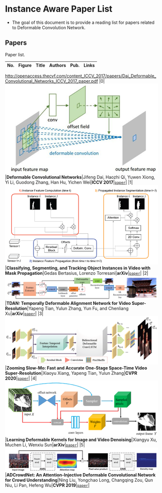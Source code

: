 # Instance Aware Paper List
- The goal of this document is to provide a reading list for papers related to Deformable Convolution Network.

## Papers
Paper list.

|No.|Figure   |Title   |Authors  |Pub.  |Links|
|:-----:|:-----:|:-----:|:-----:|:---:|:------:|
http://openaccess.thecvf.com/content_ICCV_2017/papers/Dai_Deformable_Convolutional_Networks_ICCV_2017_paper.pdf
|0|![DCN](data/DCN.png)|__Deformable Convolutional Networks__|Jifeng Dai, Haozhi Qi, Yuwen Xiong, Yi Li, Guodong Zhang, Han Hu, Yichen Wei|__ICCV 2017__|[`paper`](http://openaccess.thecvf.com/content_ICCV_2017/papers/Dai_Deformable_Convolutional_Networks_ICCV_2017_paper.pdf)|
|1|![VIS](data/VIS.png)|__Classifying, Segmenting, and Tracking Object Instances in Video with Mask Propagation__|Gedas Bertasius, Lorenzo Torresani|__arXiv__|[`paper`](https://arxiv.org/abs/1912.04573)|
|2|![TDAN](data/TDAN.png)|__TDAN: Temporally Deformable Alignment Network for Video Super-Resolution__|Yapeng Tian, Yulun Zhang, Yun Fu, and Chenliang Xu|__arXiv__|[`paper`](https://arxiv.org/abs/1812.02898)|
|3|![Zooming-Slow-mo](data/Zooming-Slow-Mo.png)|__Zooming Slow-Mo: Fast and Accurate One-Stage Space-Time Video Super-Resolution__|Xiaoyu Xiang, Yapeng Tian, Yulun Zhang|__CVPR 2020__|[`paper`](https://arxiv.org/abs/2002.11616)|
|4|![Deformable-Kernels](data/Deformable-Kernels.png)|__Learning Deformable Kernels for Image and Video Denoising__|Xiangyu Xu, Muchen Li, Wenxiu Sun|__arXiv__|[`paper`](https://arxiv.org/abs/1904.06903)|
|5|![ADCrowdNet](data/ADCrowdNet.png)|__ADCrowdNet: An Attention-Injective Deformable Convolutional Network for Crowd Understanding__|Ning Liu, Yongchao Long, Changqing Zou, Qun Niu, Li Pan, Hefeng Wu|__CVPR 2019__|[`paper`](http://openaccess.thecvf.com/content_CVPR_2019/papers/Liu_ADCrowdNet_An_Attention-Injective_Deformable_Convolutional_Network_for_Crowd_Understanding_CVPR_2019_paper.pdf)|
